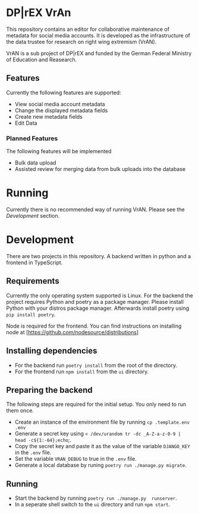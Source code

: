 # DP|rEX VrAn
This repository contains an editor for collaborative maintenance of metadata for social media accounts.
It is developed as the infrastructure of the data trustee for research on right wing extremism (VrAN).

VrAN is a sub project of DP|rEX and funded by the German Federal Ministry of Education and Reasearch.

## Features
Currently the following features are supported:
* View social media account metadata
* Change the displayed metadata fields
* Create new metadata fields
* Edit Data

### Planned Features
The following features will be implemented
* Bulk data upload
* Assisted review for merging data from bulk uploads into the database


# Running
Currently there is no recommended way of running VrAN.
Please see the _Development_ section.

# Development
There are two projects in this repository.
A backend written in python and a frontend in TypeScript.

## Requirements
Currently the only operating system supported is Linux.
For the backend the project requires Python and poetry as a package manager.
Please install Python with your distros package manager.
Afterwards install poetry using `pip install poetry`.

Node is required for the frontend.
You can find instructions on installing node at [https://github.com/nodesource/distributions]

## Installing dependencies
* For the backend run `poetry install` from the root of the directory.
* For the frontend run `npm install` from  the `ui` directory.


## Preparing the backend
The following steps are required for the initial setup.
You only need to run them once.
* Create an instance of the environment file by running `cp .template.env .env`
* Generate a secret key using `< /dev/urandom tr -dc _A-Z-a-z-0-9 | head -c${1:-64};echo`;.
* Copy the secret key and paste it as the value of the variable `DJANGO_KEY` in the `.env` file.
* Set the variable `VRAN_DEBUG` to true in the `.env` file.
* Generate a local database by runing `poetry run ./manage.py migrate`.
## Running
* Start the backend by running `poetry run ./manage.py  runserver`.
* In a seperate shell switch to the `ui` directory and run `npm start`.
